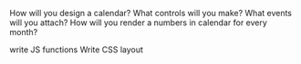 How will you design a calendar? What controls will you make? What events will you attach? How will you render a numbers in calendar for every month?

write JS functions
Write CSS layout
